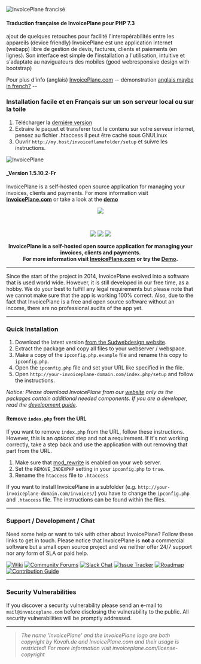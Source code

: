 
![InvoicePlane francisé](https://web.archive.org/web/20181209043322/http://invoiceplane.com/content/logo/PNG/logo_300x150.png)

#### Traduction française de InvoicePlane pour PHP 7.3

ajout de quelques retouches pour facilité l'interopérabilités entre les appareils (device friendly)
InvoicePlane est une application internet (webapp) libre de gestion de devis, factures, clients et paiements (en lignes).
Son interface est simple de l'installation a l'utilisation, intuitive et s'adaptate au naviguateurs des mobiles (good webresponsive design with bootstrap)

Pour plus d'info (anglais) [InvoicePlane.com](https://web.archive.org/*/https://invoiceplane.com)
-- démonstration [anglais maybe in french?](https://demo.invoiceplane.com) --

### Installation facile et en Français sur un son serveur local ou sur la toile

1. Télécharger la [derniére version](http://sudwebdesign.free.fr/depot.php?script=InvoicePlane&download)
2. Extraire le paquet et transferer tout le contenu sur votre serveur internet, pensez au fichier .htaccess il peut être caché sous GNULinux
3. Ouvrir `http://my.host/invoiceflamefolder/setup` et suivre les instructions.

![InvoicePlane](https://web.archive.org/web/20181209043322/http://invoiceplane.com/content/logo/PNG/logo_300x150.png)

#### _Version 1.5.10.2-Fr

InvoicePlane is a self-hosted open source application for managing your invoices, clients and payments.
For more information visit __[InvoicePlane.com](https://invoiceplane.com)__ or take a look at the __[demo](https://demo.invoiceplane.com)__

<p align="center">
  <img src="https://web.archive.org/web/20181209043322/http://invoiceplane.com/content/logo/PNG/logo_300x150.png">
</p>
<p>&nbsp;</p>

<p align="center">
<a href="https://github.com/InvoicePlane/InvoicePlane/releases"><img src="https://img.shields.io/badge/dynamic/json.svg?label=Current%20Version&url=https%3A%2F%2Fapi.github.com%2Frepos%2FInvoicePlane%2FInvoicePlane%2Freleases%2Flatest&query=%24.name&colorB=%23429ae1"></a>
<a href="https://github.com/InvoicePlane/InvoicePlane/releases"><img src="https://img.shields.io/badge/dynamic/json.svg?label=Downloads&url=https%3A%2F%2Fids.invoiceplane.com%2Fapi%2Fget-stats&query=downloads.total_readable&colorB=429ae1&suffix=%20total"></a>
<a href="https://translations.invoiceplane.com/project/fusioninvoice"><img src="https://img.shields.io/badge/dynamic/json.svg?label=Localization%20Progress&url=https%3A%2F%2Fids.invoiceplane.com%2Fapi%2Fget-stats&query=%24.localization.details.total_progress&colorB=429ae1&suffix=%25"></a>
</p>

<p align="center" bgcolor="#429ae1"><b>InvoicePlane is a self-hosted open source application for managing your invoices, clients and payments.<br>
  For more information visit <a href="https://invoiceplane.com">InvoicePlane.com</a> or try the <a href="https://demo.invoiceplane.com">Demo</a>.</b></p>

---

Since the start of the project in 2014, InvoicePlane evolved into a software that is used world wide. However, it is
still developed in our free time, as a hobby. We do your best to fulfill any legal requirements but please note that we
cannot make sure that the app is working 100% correct. Also, due to the fact that InvoicePlane is a free and open
source software without an income, there are no professional audits of the app yet.

---

### Quick Installation

1. Download the latest version [from the Sudwebdesign website](http://sudwebdesign.free.fr/depot.php?script=InvoicePlane&download).
2. Extract the package and copy all files to your webserver / webspace.
3. Make a copy of the `ipconfig.php.example` file and rename this copy to `ipconfig.php`.
4. Open the `ipconfig.php` file and set your URL like specified in the file.
5. Open `http://your-invoiceplane-domain.com/index.php/setup` and follow the instructions.


_Notice: Please download InvoicePlane from our [website](http://sudwebdesign.free.fr/depot.php?script=InvoicePlane&download) only as the packages contain additional needed components. If you are a developer, read the [development guide](CONTRIBUTING.md)._


#### Remove `index.php` from the URL

If you want to remove `index.php` from the URL, follow these instructions. However, this is an _optional_ step and not a requirement. If it's not working correctly, take a step back and use the application with out removing that part from the URL.

1. Make sure that [mod_rewrite](https://stackoverflow.com/questions/869092/how-to-enable-mod-rewrite-for-apache-2-2/5758551#5758551) is enabled on your web server.
2. Set the `REMOVE_INDEXPHP` setting in your `ipconfig.php` to `true`.
3. Rename the `htaccess` file to `.htaccess`

If you want to install InvoicePlane in a subfolder (e.g. `http://your-invoiceplane-domain.com/invoices/`) you have to change the `ipconfig.php` and `.htaccess` file. The instructions can be found within the files.

---

### Support / Development / Chat

Need some help or want to talk with other about InvoicePlane? Follow these links to get in touch.
Please notice that InvoicePlane is **not** a commercial software but a small open source project and we neither offer
24/7 support nor any form of SLA or paid help.

[![Wiki](https://img.shields.io/badge/Help%3A-Official%20Wiki-429ae1.svg)](https://wiki.invoiceplane.com/)
[![Community Forums](https://img.shields.io/badge/Help%3A-Community%20Forums-429ae1.svg)](https://community.invoiceplane.com/)
[![Slack Chat](https://img.shields.io/badge/Development%3A-Slack%20Chat-429ae1.svg)](https://invoiceplane-slack.herokuapp.com/)
[![Issue Tracker](https://img.shields.io/badge/Development%3A-Issue%20Tracker-429ae1.svg)](https://development.invoiceplane.com/)
[![Roadmap](https://img.shields.io/badge/Development%3A-Roadmap-429ae1.svg)](https://go.invoiceplane.com/roadmapv1)
[![Contribution Guide](https://img.shields.io/badge/Development%3A-Contribution%20Guide-429ae1.svg)](CONTRIBUTING.md)

---

### Security Vulnerabilities

If you discover a security vulnerability please send an e-mail to `mail@invoiceplane.com` before disclosing the vulnerability to the public.
All security vulnerabilities will be promptly addressed.

---

> _The name 'InvoicePlane' and the InvoicePlane logo are both copyright by Kovah.de and InvoicePlane.com
and their usage is restricted! For more information visit invoiceplane.com/license-copyright_
